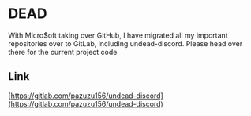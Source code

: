 # DEAD
With Micro$oft taking over GitHub, I have migrated all my important repositories over to GitLab, including undead-discord. Please head over there for the current project code

## Link
[https://gitlab.com/pazuzu156/undead-discord](https://gitlab.com/pazuzu156/undead-discord)
